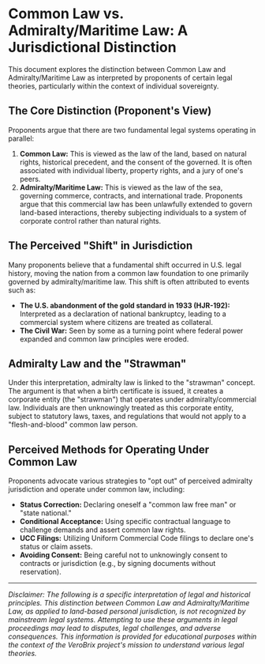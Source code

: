 
# Common Law vs. Admiralty/Maritime Law: A Jurisdictional Distinction

This document explores the distinction between Common Law and Admiralty/Maritime Law as interpreted by proponents of certain legal theories, particularly within the context of individual sovereignty.

## The Core Distinction (Proponent's View)

Proponents argue that there are two fundamental legal systems operating in parallel:

1.  **Common Law:** This is viewed as the law of the land, based on natural rights, historical precedent, and the consent of the governed. It is often associated with individual liberty, property rights, and a jury of one's peers.
2.  **Admiralty/Maritime Law:** This is viewed as the law of the sea, governing commerce, contracts, and international trade. Proponents argue that this commercial law has been unlawfully extended to govern land-based interactions, thereby subjecting individuals to a system of corporate control rather than natural rights.

## The Perceived "Shift" in Jurisdiction

Many proponents believe that a fundamental shift occurred in U.S. legal history, moving the nation from a common law foundation to one primarily governed by admiralty/maritime law. This shift is often attributed to events such as:

*   **The U.S. abandonment of the gold standard in 1933 (HJR-192):** Interpreted as a declaration of national bankruptcy, leading to a commercial system where citizens are treated as collateral.
*   **The Civil War:** Seen by some as a turning point where federal power expanded and common law principles were eroded.

## Admiralty Law and the "Strawman"

Under this interpretation, admiralty law is linked to the "strawman" concept. The argument is that when a birth certificate is issued, it creates a corporate entity (the "strawman") that operates under admiralty/commercial law. Individuals are then unknowingly treated as this corporate entity, subject to statutory laws, taxes, and regulations that would not apply to a "flesh-and-blood" common law person.

## Perceived Methods for Operating Under Common Law

Proponents advocate various strategies to "opt out" of perceived admiralty jurisdiction and operate under common law, including:

*   **Status Correction:** Declaring oneself a "common law free man" or "state national."
*   **Conditional Acceptance:** Using specific contractual language to challenge demands and assert common law rights.
*   **UCC Filings:** Utilizing Uniform Commercial Code filings to declare one's status or claim assets.
*   **Avoiding Consent:** Being careful not to unknowingly consent to contracts or jurisdiction (e.g., by signing documents without reservation).

---

*Disclaimer: The following is a specific interpretation of legal and historical principles. This distinction between Common Law and Admiralty/Maritime Law, as applied to land-based personal jurisdiction, is not recognized by mainstream legal systems. Attempting to use these arguments in legal proceedings may lead to disputes, legal challenges, and adverse consequences. This information is provided for educational purposes within the context of the VeroBrix project's mission to understand various legal theories.*
